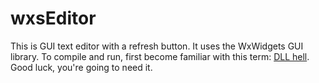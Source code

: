 # wxsEditor
This is GUI text editor with a refresh button. It uses the WxWidgets GUI library.
To compile and run, first become familiar with this term: [DLL hell](https://en.wikipedia.org/wiki/DLL_Hell).
Good luck, you're going to need it.
